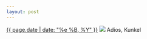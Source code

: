 ```yaml
---
layout: post
---
```


<p>
  <time><a href="/31">{{ page.date | date: "%e %B, %Y" }}</a></time>
  <a href="/31"><img src="{{ site.assets_url }}/31.jpg"/></a>
  <span>Adios, Kunkel</span>
</p>
